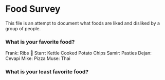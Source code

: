 # Food Survey

This file is an attempt to document what foods are liked and disliked by a group of people.

### What is your favorite food?
Frank: Ribs :meat_on_bone:
Starr: Kettle Cooked Potato Chips
Samir: Pasties
Dejan: Cevapi
Mike: Pizza
Muse: Thai
### What is your least favorite food?
